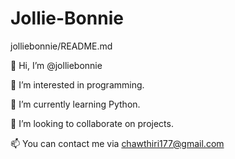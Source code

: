 # Jollie-Bonnie
jolliebonnie/README.md

👋 Hi, I’m @jolliebonnie

👀 I’m interested in programming.

🌱 I’m currently learning Python.

💞️ I’m looking to collaborate on projects.

📫 You can contact me via chawthiri177@gmail.com
